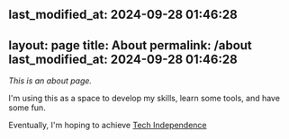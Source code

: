 last_modified_at: 2024-09-28 01:46:28
---
layout: page
title: About
permalink: /about
last_modified_at: 2024-09-28 01:46:28
---

*This is an about page.*

I'm using this as a space to develop my skills, learn some tools, and have some fun. 

Eventually, I'm hoping to achieve [Tech Independence](https://sive.rs/ti)